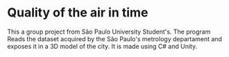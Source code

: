 # Quality of the air in time
This a group project from São Paulo University Student's. The program Reads the dataset acquired by the São Paulo's metrology departament and exposes it in a 3D model of the city.
It is made using C# and Unity.

